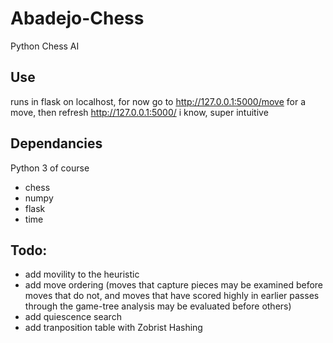 # Abadejo-Chess
Python Chess AI

## Use

runs in flask on localhost, for now go to http://127.0.0.1:5000/move for a move, then refresh http://127.0.0.1:5000/ i know, super intuitive

## Dependancies

Python 3 of course

* chess
* numpy
* flask
* time

## Todo:

* add movility to the heuristic
* add move ordering (moves that capture pieces may be examined before moves that do not, and moves that have scored highly in earlier passes through the game-tree analysis may be evaluated before others)
* add quiescence search
* add tranposition table with Zobrist Hashing
